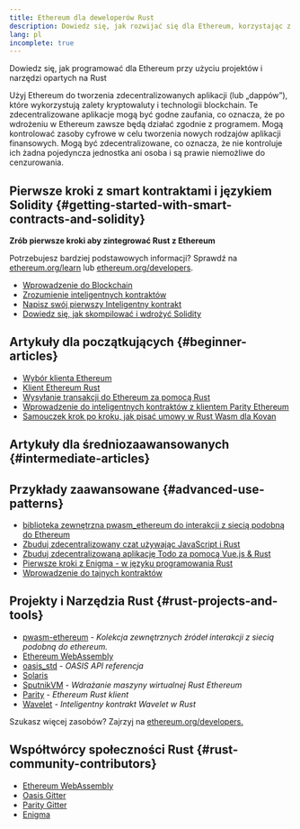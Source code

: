 ```yaml
---
title: Ethereum dla deweloperów Rust
description: Dowiedz się, jak rozwijać się dla Ethereum, korzystając z projektów i narzędzi opartych na Rust
lang: pl
incomplete: true
---
```


<FeaturedText>Dowiedz się, jak programować dla Ethereum przy użyciu projektów i narzędzi opartych na Rust</FeaturedText>

Użyj Ethereum do tworzenia zdecentralizowanych aplikacji (lub „dappów”), które wykorzystują zalety kryptowaluty i technologii blockchain. Te zdecentralizowane aplikacje mogą być godne zaufania, co oznacza, że ​​po wdrożeniu w Ethereum zawsze będą działać zgodnie z programem. Mogą kontrolować zasoby cyfrowe w celu tworzenia nowych rodzajów aplikacji finansowych. Mogą być zdecentralizowane, co oznacza, że ​​nie kontroluje ich żadna pojedyncza jednostka ani osoba i są prawie niemożliwe do cenzurowania.

## Pierwsze kroki z smart kontraktami i językiem Solidity {#getting-started-with-smart-contracts-and-solidity}

**Zrób pierwsze kroki aby zintegrować Rust z Ethereum**

Potrzebujesz bardziej podstawowych informacji? Sprawdź na [ethereum.org/learn](/learn/) lub [ethereum.org/developers](/developers/).

- [Wprowadzenie do Blockchain](https://kauri.io/article/d55684513211466da7f8cc03987607d5/blockchain-explained)
- [Zrozumienie inteligentnych kontraktów](https://kauri.io/article/e4f66c6079e74a4a9b532148d3158188/ethereum-101-part-5-the-smart-contract)
- [Napisz swój pierwszy Inteligentny kontrakt](https://kauri.io/article/124b7db1d0cf4f47b414f8b13c9d66e2/remix-ide-your-first-smart-contract)
- [Dowiedz się, jak skompilować i wdrożyć Solidity](https://kauri.io/article/973c5f54c4434bb1b0160cff8c695369/understanding-smart-contract-compilation-and-deployment)

## Artykuły dla początkujących {#beginner-articles}

- [Wybór klienta Ethereum](https://www.trufflesuite.com/docs/truffle/reference/choosing-an-ethereum-client)
- [Klient Ethereum Rust](https://wiki.parity.io/Setup)
- [Wysyłanie transakcji do Ethereum za pomocą Rust](https://kauri.io/#collections/A%20Hackathon%20Survival%20Guide/sending-ethereum-transactions-with-rust/)
- [Wprowadzenie do inteligentnych kontraktów z klientem Parity Ethereum](https://wiki.parity.io/Smart-Contracts)
- [Samouczek krok po kroku, jak pisać umowy w Rust Wasm dla Kovan](https://github.com/paritytech/pwasm-tutorial)

## Artykuły dla średniozaawansowanych {#intermediate-articles}

## Przykłady zaawansowane {#advanced-use-patterns}

- [biblioteka zewnętrzna pwasm_ethereum do interakcji z siecią podobną do Ethereum](https://github.com/openethereum/pwasm-ethereum)
- [Zbuduj zdecentralizowany czat używając JavaScript i Rust](https://medium.com/perlin-network/build-a-decentralized-chat-using-javascript-rust-webassembly-c775f8484b52)
- [Zbuduj zdecentralizowaną aplikację Todo za pomocą Vue.js & Rust](https://medium.com/@jjmace01/build-a-decentralized-todo-app-using-vue-js-rust-webassembly-5381a1895beb)
- [Pierwsze kroki z Enigma - w języku programowania Rust](https://blog.enigma.co/getting-started-with-discovery-the-rust-programming-language-4d1e0b06de15)
- [Wprowadzenie do tajnych kontraktów](https://blog.enigma.co/getting-started-with-enigma-an-intro-to-secret-contracts-cdba4fe501c2)

## Projekty i Narzędzia Rust {#rust-projects-and-tools}

- [pwasm-ethereum](https://github.com/paritytech/pwasm-ethereum) - _Kolekcja zewnętrznych źródeł interakcji z siecią podobną do ethereum._
- [Ethereum WebAssembly](https://ewasm.readthedocs.io/en/mkdocs/)
- [oasis_std](https://docs.rs/oasis-std/0.2.7/oasis_std/) - _OASIS API referencja_
- [Solaris](https://github.com/paritytech/sol-rs)
- [SputnikVM](https://github.com/sorpaas/rust-evm) - _Wdrażanie maszyny wirtualnej Rust Ethereum_
- [Parity](https://github.com/paritytech/parity-ethereum) - _Ethereum Rust klient_
- [Wavelet](https://wavelet.perlin.net/docs/smart-contracts) - _Inteligentny kontrakt Wavelet w Rust_

Szukasz więcej zasobów? Zajrzyj na [ethereum.org/developers.](/developers/)

## Współtwórcy społeczności Rust {#rust-community-contributors}

- [Ethereum WebAssembly](https://gitter.im/ewasm/Lobby)
- [Oasis Gitter](https://gitter.im/Oasis-official/Lobby)
- [Parity Gitter](https://gitter.im/paritytech/parity)
- [Enigma](https://discord.gg/SJK32GY)
